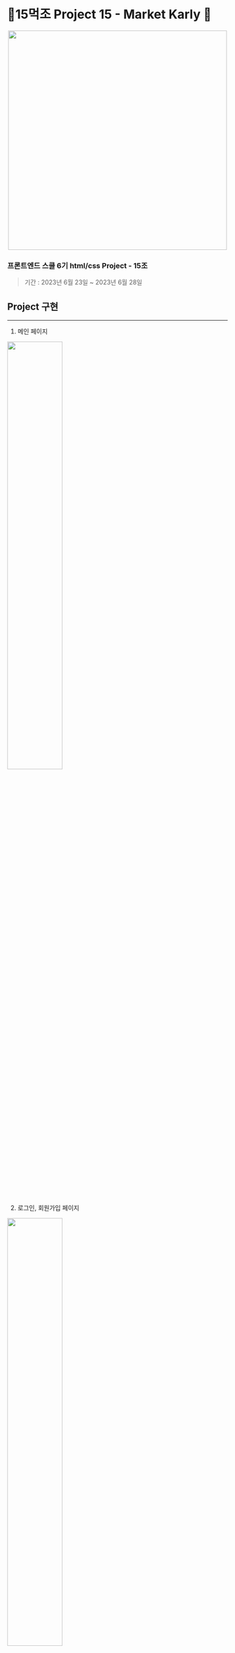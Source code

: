 # 🦁15먹조 Project 15 - Market Karly 🛒
<p align="center">
<img src="https://github.com/lion-icandoit/Icandoit-team13/assets/111503649/7f27d8dc-b1c6-44a2-8620-517d14af0502" width="500px"/>
</p>

### 프론트엔드 스쿨 6기 html/css Project - 15조

> 기간 : 2023년 6월 23일 ~ 2023년 6월 28일

## Project 구현

---


1. 메인 페이지

<img src="https://github.com/wlstmd1004v/home-work/assets/111503649/7094a8f4-c1f8-4640-9107-6090bf163bae" width="50%">

2. 로그인, 회원가입 페이지

<img src="https://github.com/wlstmd1004v/home-work/assets/111503649/e3b0a9ef-b637-4f97-a705-2c0ea1e3b85d" width="50%">

3. 베스트 상품 페이지
  
  <img src="https://github.com/wlstmd1004v/home-work/assets/111503649/18abb6db-e74a-4b84-b3b9-9f82560bf735" width="50%">

4. 상품 상세 설명 페이지

  <img src="https://github.com/wlstmd1004v/home-work/assets/111503649/d90b50e0-f5c0-4f3c-a67d-e2657de2dd25" width="50%">


###  크로스 브라우징(Cross Browsing)

> 사용자의 모던 브라우저 환경에 맞추어 모두 사용 가능합니다.
  <div>
    <img src="https://cdn.discordapp.com/attachments/1120944741626941470/1123258653198254090/2023-06-27_11.28.42.png" width="450px">
  </div>

### 👨🏻‍💻 TEAM 소개 👩🏻‍💻
|             [방서빈(조장)](https://github.com/seobinbang7)                |                 [김성재](https://github.com/qwe11qwe)                  |         [조지현](https://github.com/jellyjoji)         |         [전진승](https://github.com/wlstmd1004v)        |
| :---------------------------------------------------------------------------: | :---------------------------------------------------------------------------: | :---------------------------------------------------------------------------: | :---------------------------------------------------------------------------: |
| ![방서빈의 프로필 사진](https://github.com/wlstmd1004v/home-work/assets/111503649/14a0d314-d7fc-44ee-b585-1476ceacc5e3) | ![김성재의 프로필 사진](https://github.com/wlstmd1004v/home-work/assets/111503649/ed174741-b849-42eb-8a13-7e3751071cbf) | ![조지현의 프로필 사진](https://github.com/wlstmd1004v/home-work/assets/111503649/ba4dc071-4eaf-4b02-970a-1639c3a23060) | ![전진승의 프로필 사진](https://github.com/wlstmd1004v/home-work/assets/111503649/ab539b77-9a6b-43e4-91ed-725a0fd3b896) |

### 💻 담당 기능 💻
| 이름       | 담당 기능          |
| ---------- | ----------------------------------------|
| 공통   | header, footer  | 
| 방서빈 | 상품 상세 설명 페이지 | 
| 김성재 | 로그인, 회원가입 페이지 | 
| 조지현 | 메인 페이지 | 
| 전진승 | 베스트 상품 페이지 |


### ⚒️ Skills
<p herf="https://skillicons.dev">
  <img src="https://skillicons.dev/icons?i=html,css,git,github,figma"/>
</p>

### Project 목표

웹 접근성을 고려하여 aria-label,aria-hidden 등을 활용함.  

깃허브를 활용하여 develop 브랜치 만들어서 하위에 팀원들의 브랜치를 만들고 협업함

### 개인 목표

방서빈 : 웹접근성을 높이는 겁니다!

김성재 : CSS 를 더 많이 이해하고 활용하여 코드수를 최대한 줄여 깔끔하게 만들려고함

전진승 : 웹 접근성을 고려한 html 마크업을 짜려고 하였고 css 배치를 깔끔하게 만들려고 함

조지현 : 사용자 접근성을 고려한 웹 메인 페이지 제작함

###  배포 주소
https://chew15.netlify.app
